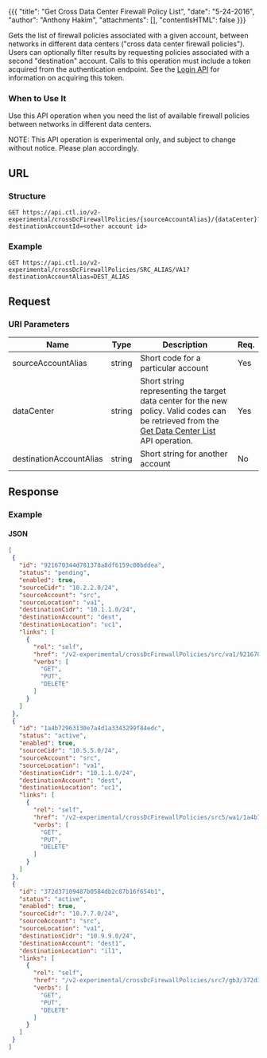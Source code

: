 {{{
  "title": "Get Cross Data Center Firewall Policy List",
  "date": "5-24-2016",
  "author": "Anthony Hakim",
  "attachments": [],
  "contentIsHTML": false
}}}

Gets the list of firewall policies associated with a given account, between networks in different data centers ("cross data center firewall policies"). Users can optionally filter results by requesting policies associated with a second "destination" account. Calls to this operation must include a token acquired from the authentication endpoint. See the [Login API](https://www.ctl.io/api-docs/v2/#authentication-login) for information on acquiring this token.

### When to Use It

Use this API operation when you need the list of available firewall policies between networks in different data centers.

  NOTE: This API operation is experimental only, and subject to change without notice. Please plan accordingly.

## URL

### Structure

    GET https://api.ctl.io/v2-experimental/crossDcFirewallPolicies/{sourceAccountAlias}/{dataCenter}?destinationAccountId=<other account id>

### Example

    GET https://api.ctl.io/v2-experimental/crossDcFirewallPolicies/SRC_ALIAS/VA1?destinationAccountAlias=DEST_ALIAS

## Request

### URI Parameters

| Name | Type | Description | Req. |
| --- | --- | --- | --- |
| sourceAccountAlias | string | Short code for a particular account | Yes |
| dataCenter | string | Short string representing the target data center for the new policy. Valid codes can be retrieved from the [Get Data Center List](https://www.ctl.io/api-docs/v2/#data-centers-get-data-center) API operation. | Yes |
| destinationAccountAlias | string | Short string for another account | No |

## Response

### Example

#### JSON
```json
[
 {
   "id": "921670344d781378a8df6159c00bddea",
   "status": "pending",
   "enabled": true,
   "sourceCidr": "10.2.2.0/24",
   "sourceAccount": "src",
   "sourceLocation": "va1",
   "destinationCidr": "10.1.1.0/24",
   "destinationAccount": "dest",
   "destinationLocation": "uc1",
   "links": [
     {
       "rel": "self",
       "href": "/v2-experimental/crossDcFirewallPolicies/src/va1/921670344d781378a8df6159c00bddea",
       "verbs": [
         "GET",
         "PUT",
         "DELETE"
       ]
     }
   ]
 },
 {
   "id": "1a4b72963130e7a4d1a3343299f84edc",
   "status": "active",
   "enabled": true,
   "sourceCidr": "10.5.5.0/24",
   "sourceAccount": "src",
   "sourceLocation": "va1",
   "destinationCidr": "10.1.1.0/24",
   "destinationAccount": "dest",
   "destinationLocation": "uc1",
   "links": [
     {
       "rel": "self",
       "href": "/v2-experimental/crossDcFirewallPolicies/src5/wa1/1a4b72963130e7a4d1a3343299f84edc",
       "verbs": [
         "GET",
         "PUT",
         "DELETE"
       ]
     }
   ]
 },
 {
   "id": "372d37109487b0584db2c87b16f654b1",
   "status": "active",
   "enabled": true,
   "sourceCidr": "10.7.7.0/24",
   "sourceAccount": "src",
   "sourceLocation": "va1",
   "destinationCidr": "10.9.9.0/24",
   "destinationAccount": "dest1",
   "destinationLocation": "il1",
   "links": [
     {
       "rel": "self",
       "href": "/v2-experimental/crossDcFirewallPolicies/src7/gb3/372d37109487b0584db2c87b16f654b1",
       "verbs": [
         "GET",
         "PUT",
         "DELETE"
       ]
     }
   ]
 }
]
```
